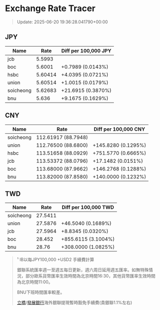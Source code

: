 # Exchange Rate Tracer

> Update: 2025-06-20 19:36:28.041790+00:00

## JPY

| Name      |    Rate | Diff per 100,000 JPY   |
|-----------|---------|------------------------|
| jcb       | 5.5993  |                        |
| boc       | 5.6001  | +0.7989 (0.0143%)      |
| hsbc      | 5.60414 | +4.0395 (0.0721%)      |
| union     | 5.60514 | +1.0015 (0.0179%)      |
| soicheong | 5.62683 | +21.6915 (0.3870%)     |
| bnu       | 5.636   | +9.1675 (0.1629%)      |

## CNY

| Name      | Rate                | Diff per 100,000 CNY   |
|-----------|---------------------|------------------------|
| soicheong | 112.61917	(88.7948) |                        |
| union     | 112.76500	(88.6800) | +145.8280 (0.1295%)    |
| hsbc      | 113.51658	(88.0929) | +751.5770 (0.6665%)    |
| jcb       | 113.53372	(88.0796) | +17.1482 (0.0151%)     |
| boc       | 113.68000	(87.9662) | +146.2768 (0.1288%)    |
| bnu       | 113.82000	(87.8580) | +140.0000 (0.1232%)    |

## TWD

| Name      |    Rate | Diff per 100,000 TWD   |
|-----------|---------|------------------------|
| soicheong | 27.5411 |                        |
| union     | 27.5876 | +46.5040 (0.1689%)     |
| jcb       | 27.5964 | +8.8345 (0.0320%)      |
| boc       | 28.452  | +855.6115 (3.1004%)    |
| bnu       | 28.76   | +308.0000 (1.0825%)    |


> ¹ IB以每JPY100,000 +USD2 手續費計算
>
> 銀聯系統匯率週一至週五每日更新，週六周日延用週五匯率。如無特殊情況，部分歐系貨幣匯率生效時間為北京時間16:30，其他貨幣匯率生效時間為北京時間11:00。
>
> BNU下班時間匯率較差。
>
> [立橋](https://www.wlbank.com.mo/uploads/ueditor/file/20181211/1544536513900230.pdf)/[發展銀行](https://www.mdb.com.mo/Service_Charges_20230728.pdf)海外銀聯提現暫時豁免手續費(貴銀聯1.1%左右)

